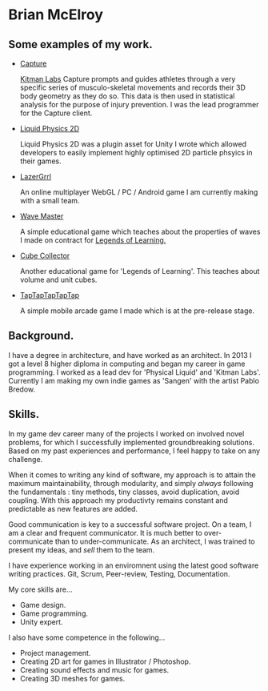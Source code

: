 # Brian McElroy

## Some examples of my work.

* [Capture](https://youtu.be/30xvRLjY0jU)

   [Kitman Labs](https://www.kitmanlabs.com/) Capture prompts and guides athletes through a very specific series of musculo-skeletal movements and records their 3D body geometry as they do so. This data is then used in  statistical analysis for the purpose of injury prevention.
   I was the lead programmer for the Capture client.  
   
* [Liquid Physics 2D](https://youtu.be/9qU3aVAADZY) 
	
	Liquid Physics 2D was a plugin asset for Unity I wrote which allowed developers to easily implement highly optimised 2D particle phsyics in their games. 
	
* [LazerGrrl](https://youtu.be/Zr0A8VcBnYk)

	An online multiplayer WebGL / PC / Android game I am currently making with a small team.
	
* [Wave Master](https://youtu.be/F8nCd9Dje20)

	A simple educational game which teaches about the properties of waves I made on contract for [Legends of Learning.](https://www.legendsoflearning.com/)
	
* [Cube Collector](https://youtu.be/RwbznCCA-Do)

	Another educational game for 'Legends of Learning'. This teaches about volume and unit cubes.
		
* [TapTapTapTapTap](https://youtu.be/D9OVPMaNwfY)

	A simple mobile arcade game I made which is at the pre-release stage.

## Background.

I have a degree in architecture, and have worked as an architect.
In 2013 I got a level 8 higher diploma in computing and began my career in game programming.
I worked as a lead dev for 'Physical Liquid' and 'Kitman Labs'.
Currently I am making my own indie games as 'Sangen' with the artist Pablo Bredow.

## Skills.

In my game dev career many of the projects I worked on involved novel problems, for which I successfully implemented groundbreaking solutions. Based on my past experiences and performance, I feel happy to take on any challenge.

When it comes to writing any kind of software, my approach is to attain the maximum maintainability, through modularity, and simply *always* following the fundamentals : tiny methods, tiny classes, avoid duplication, avoid coupling.
With this approach my productivty remains constant and predictable as new features are added.

Good communication is key to a successful software project. On a team, I am a clear and frequent communicator. It is much better to over-communicate than to under-communicate.
As an architect, I was trained to present my ideas, and *sell* them to the team.

I have experience working in an enviromnent using the latest good software writing practices. Git, Scrum, Peer-review, Testing, Documentation.  

My core skills are...

* Game design.
* Game programming.
* Unity expert.

I also have some competence in the following...

* Project management.
* Creating 2D art for games in Illustrator / Photoshop.
* Creating sound effects and music for games.
* Creating 3D meshes for games.
